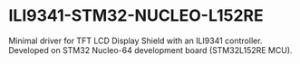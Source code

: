 # ILI9341-STM32-NUCLEO-L152RE
Minimal driver for TFT LCD Display Shield with an ILI9341 controller. Developed on STM32 Nucleo-64 development board (STM32L152RE MCU).
